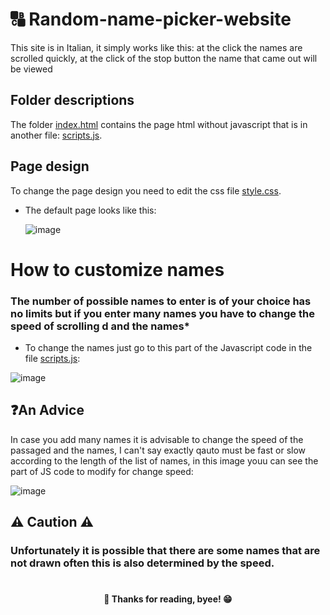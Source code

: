 # 🔠 Random-name-picker-website

This site is in Italian, it simply works like this: at the click the names are scrolled quickly, at the click of the stop button the name that came out will be viewed

<h2>Folder descriptions</h2>
The folder <a href="https://github.com/Custyyyy/Random-name-picker-site/blob/main/Index.html">index.html</a> contains the page html without javascript that is in another file: <a href="https://github.com/Custyyyy/Random-name-picker-site/blob/main/script.js">scripts.js</a>.

<h2>Page design</h2>
To change the page design you need to edit the css file <a href="https://github.com/Custyyyy/Random-name-picker-site/blob/main/style.css">style.css</a>.

- The default page looks like this:

  ![image](https://cdn.discordapp.com/attachments/808121726876647484/930117127418019930/Schermata_2022-01-10_alle_16.12.27.png)

<h1>How to customize names</h1>
<h3>The number of possible names to enter is of your choice has no limits but if you enter many names you have to change the speed of scrolling d and the names*</h3>

- To change the names just go to this part of the Javascript code in the file <a href="https://github.com/Custyyyy/Random-name-picker-site/blob/main/script.js">scripts.js</a>:

![image](https://cdn.discordapp.com/attachments/805528177844944929/930122502993227816/Group_5.png)

<h2>❓An Advice</h2>
In case you add many names it is advisable to change the speed of the passaged and the names, I can't say exactly qauto must be fast or slow according to the length of the list of names, in this image youu can see the part of JS code to modify for change speed:

 ![image](https://cdn.discordapp.com/attachments/805528177844944929/930125391220314132/image_7.png)

<h2>⚠️ Caution ⚠️</h2>
<h3>Unfortunately it is possible that there are some names that are not drawn often this is also determined by the speed.</h3>

<h1></h1>
<h4 align="center"> 👋  Thanks for reading, byee!  😁</h4>
